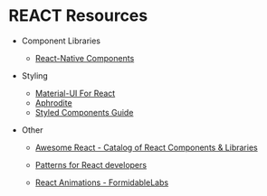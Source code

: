 # REACT Resources

* Component Libraries

  * [React-Native Components](http://www.awesome-react-native.com/)

* Styling

  * [Material-UI For React](http://www.material-ui.com/)
  * [Aphrodite](https://github.com/Khan/aphrodite)
  * [Styled Components Guide](https://www.sitepoint.com/style-react-components-styled-components/)

* Other

  * [Awesome React - Catalog of React Components & Libraries](https://github.com/brillout/awesome-react-components)

  * [Patterns for React developers](https://reactpatterns.com/)

  * [React Animations - FormidableLabs](https://github.com/FormidableLabs/react-animations)
